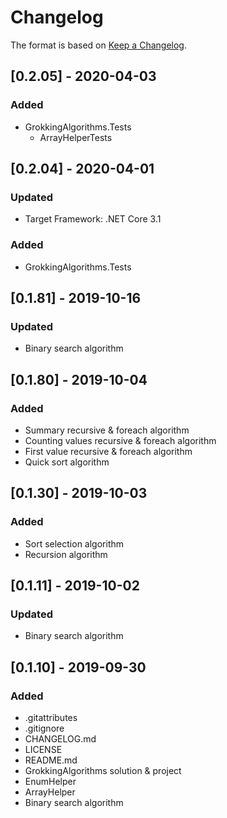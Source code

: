 # Changelog

The format is based on [Keep a Changelog](https://keepachangelog.com/en/1.0.0/).

## [0.2.05] - 2020-04-03
### Added
- GrokkingAlgorithms.Tests
  - ArrayHelperTests

## [0.2.04] - 2020-04-01
### Updated
- Target Framework: .NET Core 3.1
### Added
- GrokkingAlgorithms.Tests

## [0.1.81] - 2019-10-16
### Updated
- Binary search algorithm

## [0.1.80] - 2019-10-04
### Added
- Summary recursive & foreach algorithm
- Counting values recursive & foreach algorithm
- First value recursive & foreach algorithm
- Quick sort algorithm

## [0.1.30] - 2019-10-03
### Added
- Sort selection algorithm
- Recursion algorithm

## [0.1.11] - 2019-10-02
### Updated
- Binary search algorithm

## [0.1.10] - 2019-09-30
### Added
- .gitattributes
- .gitignore
- CHANGELOG.md
- LICENSE
- README.md
- GrokkingAlgorithms solution & project
- EnumHelper
- ArrayHelper
- Binary search algorithm
